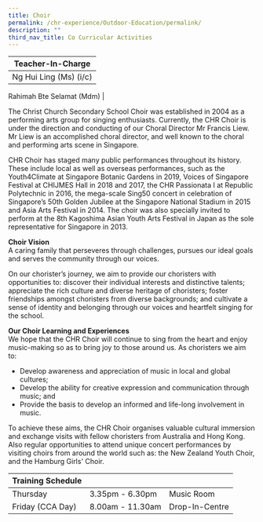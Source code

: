 ```yaml
---
title: Choir
permalink: /chr-experience/Outdoor-Education/permalink/
description: ""
third_nav_title: Co Curricular Activities
---
```


| Teacher-In-Charge |
| -------- | 
| Ng Hui Ling (Ms) (i/c)
Rahimah Bte Selamat (Mdm)
|

The Christ Church Secondary School Choir was established in 2004 as a performing arts group for singing enthusiasts. Currently, the CHR Choir is under the direction and conducting of our Choral Director Mr Francis Liew. Mr Liew is an accomplished choral director, and well known to the choral and performing arts scene in Singapore.

CHR Choir has staged many public performances throughout its history. These include local as well as overseas performances, such as the Youth4Climate at Singapore Botanic Gardens in 2019, Voices of Singapore Festival at CHIJMES Hall in 2018 and 2017, the CHR Passionata I at Republic Polytechnic in 2016, the mega-scale Sing50 concert in celebration of Singapore’s 50th Golden Jubilee at the Singapore National Stadium in 2015 and Asia Arts Festival in 2014. The choir was also specially invited to perform at the 8th Kagoshima Asian Youth Arts Festival in Japan as the sole representative for Singapore in 2013.

**Choir Vision** <br>
A caring family that perseveres through challenges, pursues our ideal goals and serves the community through our voices.

On our chorister’s journey, we aim to provide our choristers with opportunities to: discover their individual interests and distinctive talents; appreciate the rich culture and diverse heritage of choristers; foster friendships amongst choristers from diverse backgrounds; and cultivate a sense of identity and belonging through our voices and heartfelt singing for the school.

**Our Choir Learning and Experiences** <br>
We hope that the CHR Choir will continue to sing from the heart and enjoy music-making so as to bring joy to those around us. As choristers we aim to:
* Develop awareness and appreciation of music in local and global cultures;   
* Develop the ability for creative expression and communication through music; and    
* Provide the basis to develop an informed and life-long involvement in music.

To achieve these aims, the CHR Choir organises valuable cultural immersion and exchange visits with fellow choristers from Australia and Hong Kong. Also regular opportunities to attend unique concert performances by visiting choirs from around the world such as: the New Zealand Youth Choir, and the Hamburg Girls' Choir.


| Training Schedule |  |  |
| -- | -- | -- |
| Thursday | 3.35pm - 6.30pm | Music Room |
| Friday (CCA Day) | 8.00am - 11.30am | Drop-In-Centre |